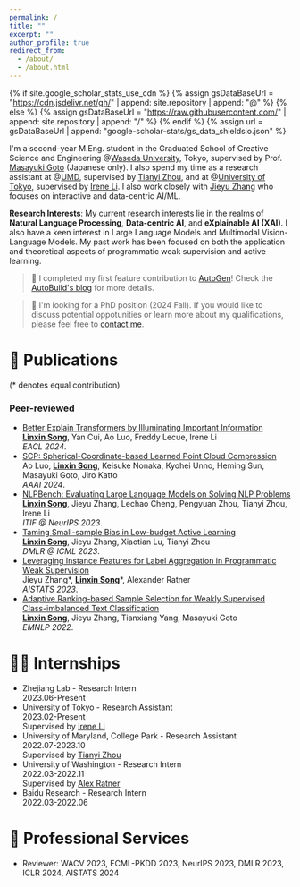 ```yaml
---
permalink: /
title: ""
excerpt: ""
author_profile: true
redirect_from: 
  - /about/
  - /about.html
---
```


{% if site.google_scholar_stats_use_cdn %}
{% assign gsDataBaseUrl = "https://cdn.jsdelivr.net/gh/" | append: site.repository | append: "@" %}
{% else %}
{% assign gsDataBaseUrl = "https://raw.githubusercontent.com/" | append: site.repository | append: "/" %}
{% endif %}
{% assign url = gsDataBaseUrl | append: "google-scholar-stats/gs_data_shieldsio.json" %}

<span class='anchor' id='about-me'></span>

I'm a second-year M.Eng. student in the Graduated School of Creative Science and Engineering @[Waseda University](https://www.waseda.jp/top/en/), Tokyo, supervised by Prof. [Masayuki Goto](http://www.it.mgmt.waseda.ac.jp/) (Japanese only). I also spend my time as a research assistant at @[UMD](https://www.umd.edu/), supervised by [Tianyi Zhou](https://tianyizhou.github.io/), and at @[University of Tokyo](https://www.u-tokyo.ac.jp/en/), supervised by [Irene Li](https://ireneli.eu/). I also work closely with [Jieyu Zhang](https://jieyuz2.github.io/) who focuses on interactive and data-centric AI/ML.

**Research Interests**: My current research interests lie in the realms of **Natural Language Processing**, **Data-centric AI**, and **eXplainable AI (XAI)**. I also have a keen interest in Large Language Models and Multimodal Vision-Language Models. My past work has been focused on both the application and theoretical aspects of programmatic weak supervision and active learning.

> 📢 I completed my first feature contribution to [AutoGen](https://github.com/microsoft/autogen)! Check the [AutoBuild's blog](https://microsoft.github.io/autogen/blog/2023/11/26/Agent-AutoBuild/) for more details.

> 📢 I'm looking for a PhD position (2024 Fall). If you would like to discuss potential oppotunities or learn more about my qualifications, please feel free to [contact me](mailto:rm.social.song1@gmail.com).

# 📝 Publications

(\* denotes equal contribution)

### Peer-reviewed

- [Better Explain Transformers by Illuminating Important Information]()
  <br>**<u>Linxin Song</u>**, Yan Cui, Ao Luo, Freddy Lecue, Irene Li
  <br>*EACL 2024*.
- [SCP: Spherical-Coordinate-based Learned Point Cloud Compression](https://arxiv.org/abs/2308.12535)
  <br>Ao Luo, **<u>Linxin Song</u>**, Keisuke Nonaka, Kyohei Unno, Heming Sun, Masayuki Goto, Jiro Katto
  <br>*AAAI 2024*.
- [NLPBench: Evaluating Large Language Models on Solving NLP Problems](https://arxiv.org/abs/2309.15630)
  <br>**<u>Linxin Song</u>**, Jieyu Zhang, Lechao Cheng, Pengyuan Zhou, Tianyi Zhou, Irene Li
  <br>*ITIF @ NeurIPS 2023*.
- [Taming Small-sample Bias in Low-budget Active Learning](https://arxiv.org/abs/2306.11056)
  <br>**<u>Linxin Song</u>**, Jieyu Zhang, Xiaotian Lu, Tianyi Zhou
  <br>*DMLR @ ICML 2023*.
- [Leveraging Instance Features for Label Aggregation in Programmatic Weak Supervision](https://proceedings.mlr.press/v206/zhang23a.html)
  <br>Jieyu Zhang\*, **<u>Linxin Song</u>**\*, Alexander Ratner
  <br>*AISTATS 2023*.
- [Adaptive Ranking-based Sample Selection for Weakly Supervised Class-imbalanced Text Classification](https://aclanthology.org/2022.findings-emnlp.119/)
  <br>**<u>Linxin Song</u>**, Jieyu Zhang, Tianxiang Yang, Masayuki Goto
  <br>*EMNLP 2022*.

# 👨‍💻 Internships

- Zhejiang Lab - Research Intern
  <br>2023.06-Present
- University of Tokyo - Research Assistant
  <br>2023.02-Present
  <br>Supervised by [Irene Li](https://ireneli.eu/)
- University of Maryland, College Park - Research Assistant
  <br>2022.07-2023.10
  <br>Supervised by [Tianyi Zhou](https://tianyizhou.github.io/)
- University of Washington - Research Intern
  <br>2022.03-2022.11
  <br>Supervised by [Alex Ratner](https://ajratner.github.io/)
- Baidu Research - Research Intern
  <br>2022.03-2022.06

# 🏅 Professional Services

- Reviewer: WACV 2023, ECML-PKDD 2023, NeurIPS 2023, DMLR 2023, ICLR 2024, AISTATS 2024
